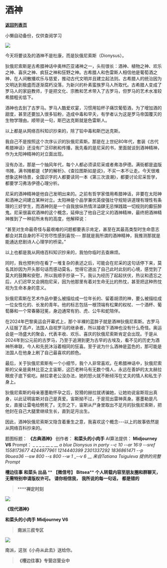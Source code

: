 # 酒神

[**返回列表页**](/gzh/槽边往事)

小懒自动备份，仅供查阅学习

![](https://mmbiz.qpic.cn/mmbiz_jpg/Ia6gU9JNtkod3leA7nJIvyxCw9jib7ctp8oicml0NsPLmZqESPqWCPBpZibqmmWu7SJLENNsPsECulTBhqF4kPwtQ/640?wx_fmt=jpeg&from;=appmsg)

今天将要谈及的酒神不是杜康，而是狄俄尼索斯（Dionysus）。

狄俄尼索斯是古希腊神话中奥林匹亚诸神之一，头衔很长：酒神、植物之神、欢乐之神、喜庆之神、疯狂之神和狂野之神。古希腊人和色雷斯人相信他是葡萄酒之神，在人间散播欢乐与慈爱，推动古代文明并且建立起法则。古希腊人的统治因为文明达到极盛而逐渐腐朽没落，为新兴的朴素蛮族罗马人所取代。古希腊人变成了罗马人的家庭教师，于是把文化、宗教和艺术带入了古罗马，但罗马的艺术水准较希腊粗劣低下。  

酒神也去到了古罗马。罗马人酷爱欢宴，习惯用铅杯子痛饮葡萄酒，为了增加酒的甜度，甚至还要加入很多铅粉，造成中毒和早夭，有学者认为这是罗马帝国覆灭的生物学理由。顺带说一句，斯巴达克斯就是色雷斯人。

以上都是从网络百科知识抄来的，除了铅中毒和斯巴达克斯。  

我自己不是按照这个次序认识的狄俄尼索斯。那是在上世纪80年代，套装《古代希腊神话》还没有广泛印刷和传播，我先看的是尼采的书，里面就谈到酒神精神，作为太阳神精神的对立面出现。  

没有办法，那是一个抽风年代，每个人都必须读尼采或者弗洛伊德。满街都是盗版书摊，满书摊都是《梦的解析》、《查拉图斯如是说》，不买一本不让走。今天很难想象这种场景，全国识字的人都要读同一本《第三次浪潮》，都要讨论尼采哲学，都要学习弗洛伊德心理分析。  

尼采的酒神精神是他自己发明出来的。之前有哲学家借用希腊神话，非要在太阳神和酒神之间建立某种对立。太阳神是个品学兼优英俊强壮守规矩讲道理有理性有条理的三好学生，而酒神则是一个自我放纵热情洋溢肆无忌惮践踏一切规则的癫狂醉鬼。尼采很喜欢酒神的这个概念，延伸出了他自己定义的酒神精神，最终把酒神精神推到了一种前所未有的高度，他解释说：

“甚至对生命最奇怪与最艰难的问题都要表示肯定，甚至在其最高类型时生命意志都会对其自身的不可穷尽性感到喜悦---
那就是我所谓的酒神精神，我推测那就是能通达悲剧诗人心理学的桥梁。”

以上也都是我从网络百科知识抄来的，我怕你临时去查麻烦。

同时，我也预判你在看了一堆复杂的表述之后，可能会在尼采的这句话停下来，莫名其妙因为开头那句话而感动莫名，觉得它道出了自己此时此刻的心境，感觉到了莫大的鼓舞和安慰，所以我顺手抄录一下。我认为经历了起起伏伏，热议和遗忘之后，人们迟早又会拥抱尼采，因为他那里有着对生命无比的热忱，甚至把这种热忱视为生命本身的意义。

狄俄尼索斯在艺术作品中要么被描绘成一位年长的、留着胡须的神，要么被描绘成一位女性化的、长发的青年。他的标志包括一根顶端有松果的权杖、一个酒杯、葡萄藤和一个常春藤冠冕，身边通常有豹、虎、公牛和蛇陪伴。

在2024年巴黎奥运会开幕式上，那个半裸的蓝胖子就是酒神狄俄尼索斯。古罗马人征服了高卢，法国人自视罗马的继承者，所以接收下酒神也没有什么奇怪。奥运会是一场盛大的聚会，代表丰收、欢乐、喜庆的狄俄尼索斯肯定会出现。于是从2024年到公元前的古罗马，乃至于追溯到更为古早的古埃及，看不见的历史为酒神所串联，今人和先民沐浴着相同的狂喜。至于说为什么酒神是蓝色的，那可能是法国人在他身上刷了自己最喜欢的颜色。

最后，关于狄俄尼索斯有一个小细节，我个人非常喜欢。在希腊神话中，狄俄尼索斯的父亲是奥林比亚之主宙斯，这匹老种马有无数个情人，永远在善妒的太太赫拉眼皮子底下偷吃。赫拉拿老公没办法，她的怒火就不断倾泻在丈夫的情人和私生子身上。

狄俄尼索斯的母亲塞墨勒怀孕之后，狡猾的赫拉就诱骗她，让她劝说宙斯现出真身，以此证明宙斯对自己是真爱。宙斯拗不过，于是现出雷神真身。塞墨勒是凡女，直接让雷电给劈死了。无奈之下，宙斯从尸身里取出不足月的狄俄尼索斯，把他封在自己大腿里继续生长，直到足月出生。

因此，酒神狄俄尼索斯又隐含着重生之意，我喜欢这个概念---以上的故事依然是从网络百科抄来的。

  

题图标题： **《古典酒神》** 创作者： **和菜头的小肉手** AI算法提供： **Midjourney V6** Prompt： _ _ _ _ __
_ __ _a blue Dionysus in party --c 10 --ar 16:9 --sref 1558173677 4244977961
1214440399 2301337292 1836861471 --p 9buea36 --sw 800 --s 800 --w 1_ ___-_-v
6_ __ _来自Tatiana Tsiguleva 提供的完整Prompt_

  

  

 **槽边往事** **和菜头 出品** ** **【微信号】** **Bitsea**** **个人转载内容至朋友圈和群聊天，无需特别申请版权许可。**
**请你相信我，** **我所说的每一句话，** **都是错的**

>  ******禅定时刻**

![](https://mmbiz.qpic.cn/mmbiz_jpg/Ia6gU9JNtkod3leA7nJIvyxCw9jib7ctpe1KwU3IibMECiaYvRXQicr7r4EQVT3JQgWdDM7ChYgEibzHTfgbCCkV6Og/640?wx_fmt=jpeg&from;=appmsg)

 **《现代酒神》**

 **和菜头的小肉手** **Midjourney V6**  

>  **南派三叔专区**

![](https://mmbiz.qpic.cn/mmbiz_jpg/Ia6gU9JNtkod3leA7nJIvyxCw9jib7ctpPEv7PXzEteGhXAJWC7uIErBqdlk9VictM421XI9icib5O0lHaxkTbqm5Q/640?wx_fmt=jpeg&from;=appmsg)

南派，这张《小舟从此去》送给你。

>  **《槽边往事》专营店营业中**

  

